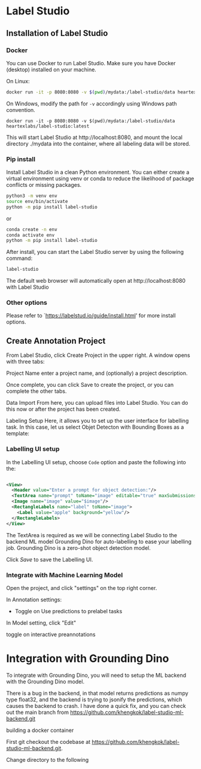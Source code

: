 # Label Studio 

## Installation of Label Studio 


### Docker 

You can use Docker to run Label Studio. Make sure you have Docker (desktop) installed on your machine.

On Linux: 

```bash
docker run -it -p 8080:8080 -v $(pwd)/mydata:/label-studio/data heartexlabs/label-studio:latest
```

On Windows, modify the path for `-v` accordingly using Windows path convention.

```
docker run -it -p 8080:8080 -v $(pwd)/mydata:/label-studio/data heartexlabs/label-studio:latest
```

This will start Label Studio at http://localhost:8080, and mount the local directory ./mydata into the container, where all labeling data will be stored. 



### Pip install 

Install Label Studio in a clean Python environment. You can either create a virtual environment using venv or conda to reduce the likelihood of package conflicts or missing packages.

```bash
python3 -m venv env
source env/bin/activate
python -m pip install label-studio
```

or 

```bash
conda create -n env
conda activate env 
python -m pip install label-studio
```

After install, you can start the Label Studio server by using the following command: 

```bash 
label-studio
```

The default web browser will automatically open at http://localhost:8080 with Label Studio


### Other options 

Please refer to `https://labelstud.io/guide/install.html' for more install options. 


## Create Annotation Project 


From Label Studio, click Create Project in the upper right. A window opens with three tabs:

Project Name
enter a project name, and (optionally) a project description.

Once complete, you can click Save to create the project, or you can complete the other tabs.

Data Import
From here, you can upload files into Label Studio. You can do this now or after the project has been created.

Labeling Setup
Here, it allows you to set up the user interface for labelling task. In this case, let us select Objet Detecton with Bounding Boxes as a template: 


### Labelling UI setup 

In the Labelling UI setup, choose `Code` option and paste the following into the:


```xml

<View>
  <Header value="Enter a prompt for object detection:"/>
  <TextArea name="prompt" toName="image" editable="true" maxSubmissions="1" showSubmitButton="true" rows="2"/>
  <Image name="image" value="$image"/>
  <RectangleLabels name="label" toName="image">
    <Label value="apple" background="yellow"/>
  </RectangleLabels>
</View>

```

The TextArea is required as we will be connecting Label Studio to the backend ML model Grounding Dino for auto-labelling to ease your labelling job. Grounding Dino is a zero-shot object detection model. 

Click *Save* to save the Labelling UI. 

### Integrate with Machine Learning Model 

Open the project, and click "settings" on the top right corner.


In Annotation settings:

- Toggle on Use predictions to prelabel tasks

In Model setting, click "Edit"

toggle on interactive preannotations


# Integration with Grounding Dino 

To integrate with Grounding Dino, you will need to setup the ML backend with the Grounding Dino model.  

There is a bug in the backend, in that model returns predictions as numpy type float32, and the backend is trying to jsonify the predictions, which causes the backend to crash. I have done a quick fix, and you can check out the main branch from https://github.com/khengkok/label-studio-ml-backend.git

building a docker container

First git checkout the codebase at https://github.com/khengkok/label-studio-ml-backend.git.

Change directory to the following

